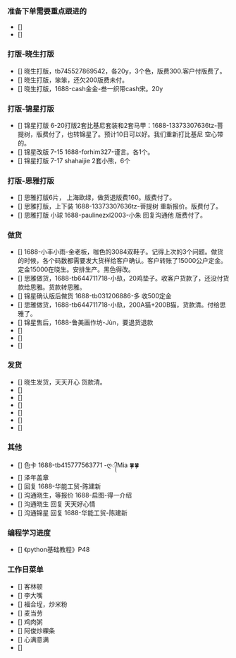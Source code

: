 ### 准备下单需要重点跟进的
- []
- [] 

### 打版-晓生打版
- [] 晓生打版，tb745527869542，各20y，3个色，版费300.客户付版费了。
- [] 晓生打版，笨笨，还欠200版费未付。
- [] 晓生打版，1688-cash金金-叁一织带cash宋。20y



### 打版-锦星打版
- [] 锦星打版 6-20打版2套比基尼套装和2套马甲：1688-13373307636tz-菩提树，版费付了，也转锦星了。预计10日可以好。我们重新打比基尼 空心带的。
- [] 锦星改版 7-15 1688-forhim327-谨言。各1个。
- [] 锦星打版 7-17 shahaijie 2套小熊，6个


### 打版-思雅打版
- [] 思雅打版6片， 上海欧绿，做货退版费160。版费付了。
- [] 思雅打版，上下装 1688-13373307636tz-菩提树 重新报价。版费付了。
- [] 思雅打版 小球 1688-paulinezxl2003-小朱 回复沟通他 版费付了。


### 做货
- [] 1688-小丰小雨-金老板，咖色的3084双鞋子。记得上次的3个问题。做货的时候，各个码数都需要发大货样给客户确认。客户转账了15000公户定金。定金15000在晓生。安排生产。黑色得改。
- [] 思雅做货，1688-tb644711718-小镹，20鸡垫子。收客户货款了，还没付货款给思雅。货款转思雅。
- [] 锦星确认版后做货 1688-tb031206886-多 收500定金
- [] 思雅做货，1688-tb644711718-小镹，200A猫+200B猫，货款清。付给思雅了。
- [] 锦星售后，1688-鲁美画作坊-Jùn，要退货退款
- [] 
- []
- [] 


### 发货
- [] 晓生发货，天天开心 货款清。
- [] 
- []
- [] 
- [] 
- []
- [] 



### 其他
- [] 色卡 1688-tb415777563771 -ღ᭄Mia 🍀🍀
- [] 泽年盖章
- [] 回复 1688-华能工贸-陈建新
- [] 沟通晓生，等报价   1688-启图-得一介绍
- [] 沟通晓生  回复 天天好心情
- [] 沟通锦星 回复 1688-华能工贸-陈建新





### 编程学习进度
- [] 《python基础教程》P48


### 工作日菜单
- [] 客林顿
- [] 李大嘴
- [] 福合埕，炒米粉
- [] 麦当劳
- [] 鸡肉粥
- [] 阿俊炒粿条
- [] 心满意满
- [] 
